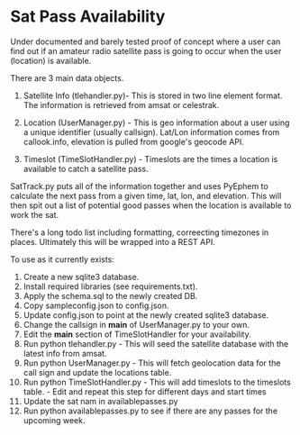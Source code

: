 # Sat Pass Availability 
Under documented and barely tested proof of concept where a user can find out if an amateur radio satellite pass is going to occur when the user (location) is available.

There are 3 main data objects.

1. Satellite Info (tlehandler.py)- This is stored in two line element format.  The information is retrieved from amsat or celestrak.

2. Location (UserManager.py) - This is geo information about a user using a unique identifier (usually callsign).  Lat/Lon information comes from callook.info, elevation is pulled from google's geocode API.


3. Timeslot (TimeSlotHandler.py) - Timeslots are the times a location is available to catch a satellite pass.


SatTrack.py puts all of the information together and uses PyEphem to calculate the next pass from a given time, lat, lon, and elevation.  This will then spit out a list of potential good passes when the location is available to work the sat.


There's a long todo list including formatting, correecting timezones in places.  Ultimately this will be wrapped into a REST API.

To use as it currently exists:

1. Create a new sqlite3 database.
2. Install required libraries (see requirements.txt).
3. Apply the schema.sql to the newly created DB.
4. Copy sampleconfig.json to config.json.
5. Update config.json to point at the newly created sqlite3 database.
6. Change the callsign in __main__ of UserManager.py to your own.
7. Edit the __main__ section of TimeSlotHandler for your availability.
8. Run python tlehandler.py - This will seed the satellite database with the latest info from amsat.
9. Run python UserManager.py - This will fetch geolocation data for the call sign and update the locations table.
10. Run python TimeSlotHandler.py - This will add timeslots to the timeslots table.  - Edit and repeat this step for different days and start times
11. Update the sat nam in availablepasses.py
12. Run python availablepasses.py to see if there are any passes for the upcoming week.

